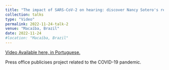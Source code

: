 ```yaml
---
title: "The impact of SARS-CoV-2 on hearing: discover Nancy Sotero's research"
collection: talks
type: "Video"
permalink: 2022-11-24-talk-2
venue: "Macaíba, Brazil"
date: 2022-11-24
#location: "Macaíba, Brazil"
---
```


[Video Available here, in Portuguese.](https://www.youtube.com/watch?si=xlnag5LeotMXojJE&v=7kyb6J0PZR0&feature=youtu.be)

Press office publicises project related to the COVID-19 pandemic. 
